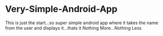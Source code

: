 # Very-Simple-Android-App

This is just the start...so super simple android app where it takes the name from the user and displays it...thats it
Nothing More...Nothing Less


